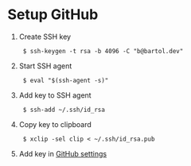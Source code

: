 # Setup GitHub

1. Create SSH key

		$ ssh-keygen -t rsa -b 4096 -C "b@bartol.dev"

1. Start SSH agent

		$ eval "$(ssh-agent -s)"

1. Add key to SSH agent

		$ ssh-add ~/.ssh/id_rsa

1. Copy key to clipboard

		$ xclip -sel clip < ~/.ssh/id_rsa.pub

1. Add key in [GitHub settings](https://github.com/settings/keys)

